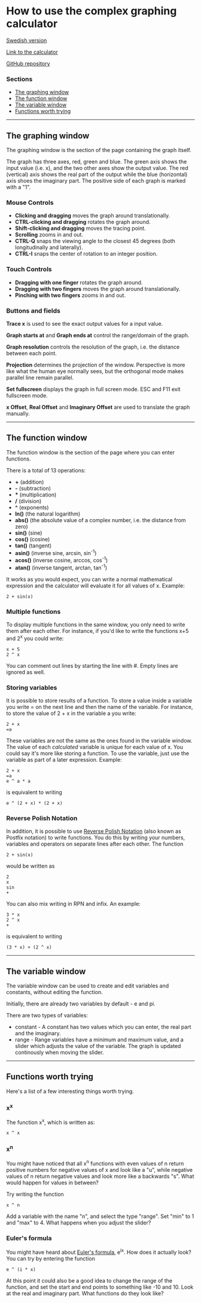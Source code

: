 # How to use the complex graphing calculator
[Swedish version](https://github.com/OscarLitorell/complex-graphing/blob/master/user-manual/swedish.md)

[Link to the calculator](https://oscarlitorell.github.io/complex-graphing/)

[GitHub repository](https://github.com/OscarLitorell/complex-graphing)

### Sections

*   [The graphing window](#the-graphing-window)
*   [The function window](#the-function-window)
*   [The variable window](#the-variable-window)
*   [Functions worth trying](#functions-worth-trying)

<hr>

## The graphing window

The graphing window is the section of the page containing the graph itself.

The graph has three axes, red, green and blue. The green axis shows the input value (i.e. x), and the two other axes show the output value. The red (vertical) axis shows the real part of the output while the blue (horizontal) axis shoes the imaginary part. The positive side of each graph is marked with a "1".

### Mouse Controls

*   **Clicking and dragging** moves the graph around translationally.
*   **CTRL-clicking and dragging** rotates the graph around.
*   **Shift-clicking and dragging** moves the tracing point.
*   **Scrolling** zooms in and out.
*   **CTRL-Q** snaps the viewing angle to the closest 45 degrees (both longitudinally and laterally).
*   **CTRL-I** snaps the center of rotation to an integer position.

### Touch Controls

*   **Dragging with one finger** rotates the graph around.
*   **Dragging with two fingers** moves the graph around translationally.
*   **Pinching with two fingers** zooms in and out.

### Buttons and fields

**Trace x** is used to see the exact output values for a input value.

**Graph starts at** and **Graph ends at** control the range/domain of the graph.

**Graph resolution** controls the resolution of the graph, i.e. the distance between each point.

**Projection** determines the projection of the window. Perspective is more like what the human eye normally sees, but the orthogonal mode makes parallel line remain parallel.

**Set fullscreen** displays the graph in full screen mode. ESC and F11 exit fullscreen mode.

**x Offset**, **Real Offset** and **Imaginary Offset** are used to translate the graph manually.

<hr>

## The function window

The function window is the section of the page where you can enter functions. 

There is a total of 13 operations:

*   **+** (addition)
*   **-** (subtraction)
*   **\*** (multiplication)
*   **/** (division)
*   **^** (exponents)
*   **ln()** (the natural logarithm)
*   **abs()** (the absolute value of a complex number, i.e. the distance from zero)
*   **sin()** (sine)
*   **cos()** (cosine)
*   **tan()** (tangent)
*   **asin()** (inverse sine, arcsin, sin<sup>-1</sup>)
*   **acos()** (inverse cosine, arccos, cos<sup>-1</sup>)
*   **atan()** (inverse tangent, arctan, tan<sup>-1</sup>)

It works as you would expect, you can write a normal mathematical expression and the calculator will evaluate it for all values of x. Example:

```
2 + sin(x)
```

### Multiple functions

To display multiple functions in the same window, you only need to write them after each other. For instance, if you'd like to write the functions x+5 and 2<sup>x</sup> you could write:

```
x + 5 
2 ^ x
```

You can comment out lines by starting the line with #. Empty lines are ignored as well.

### Storing variables

It is possible to store results of a function. To store a value inside a variable you write = on the next line and then the name of the variable. For instance, to store the value of 2 + x in the variable a you write:

```
2 + x  
=a
```

These variables are not the same as the ones found in the variable window. The value of each _calculated_ variable is unique for each value of x. You could say it's more like storing a function. To use the variable, just use the variable as part of a later expression. Example:

```
2 + x
=a
e ^ a * a
```

is equivalent to writing

```
e ^ (2 + x) * (2 + x)
```

### Reverse Polish Notation
In addition, it is possible to use [Reverse Polish Notation](https://en.wikipedia.org/wiki/Reverse_Polish_notation) (also known as Postfix notation) to write functions. You do this by writing your numbers, variables and operators on separate lines after each other. The function
```
2 + sin(x)
```

would be written as

```
2
x
sin
+
```

You can also mix writing in RPN and infix. An example:

```
3 * x
2 ^ x
+
```

is equivalent to writing

```
(3 * x) + (2 ^ x)
```

<hr>

## The variable window

The variable window can be used to create and edit variables and constants, without editing the function.

Initially, there are already two variables by default - e and pi.

There are two types of variables:

*   constant - A constant has two values which you can enter, the real part and the imaginary.
*   range - Range variables have a minimum and maximum value, and a slider which adjusts the value of the variable. The graph is updated continously when moving the slider.

<hr>

## Functions worth trying

Here's a list of a few interesting things worth trying.

### x<sup>x</sup>

The function x<sup>x</sup>, which is written as:

```
x ^ x
```

### x<sup>n</sup>

You might have noticed that all x<sup>n</sup> functions with even values of n return positive numbers for negative values of x and look like a "u", while negative values of n return negative values and look more like a backwards "s". What would happen for values in between?

Try writing the function

```
x ^ n
```

Add a variable with the name "n", and select the type "range". Set "min" to 1 and "max" to 4\. What happens when you adjust the slider?

### Euler's formula

You might have heard about [Euler's formula](https://en.wikipedia.org/wiki/Euler%27s_formula), e<sup>ix</sup>. How does it actually look? You can try by entering the function

```
e ^ (i * x)
```

At this point it could also be a good idea to change the range of the function, and set the start and end points to something like -10 and 10\. Look at the real and imaginary part. What functions do they look like?